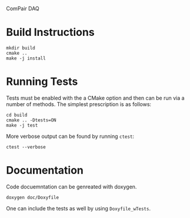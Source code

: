 ComPair DAQ

# Build Instructions
```
mkdir build
cmake ..
make -j install
```

# Running Tests
Tests must be enabled with the a CMake option and then can be run via a number
of methods. The simplest prescription is as follows:
```
cd build
cmake .. -Dtests=ON
make -j test
```

More verbose output can be found by running `ctest`:
```
ctest --verbose
```

# Documentation
Code docuemntation can be genreated with doxygen.
```
doxygen doc/Doxyfile
```
One can include the tests as well by using `Doxyfile_wTests`.
